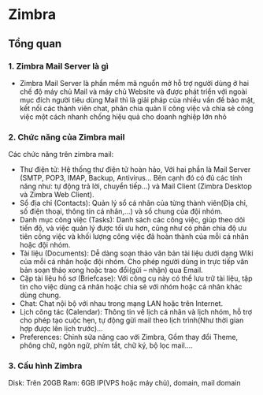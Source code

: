 # Zimbra 
## Tổng quan
### 1. Zimbra Mail Server là gì
- Zimbra Mail Server là phần mềm mã nguồn mở hỗ trợ người dùng ở hai chế độ máy chủ Mail và máy chủ Website và được phát triển với ngoài mục đích người tiêu dùng Mail thì là giải pháp của nhiều vấn đề bảo mật, kết nối các thành viên chat, phân chia quản lí công việc và chia sẻ công việc một cách nhanh chống hiệu quả cho doanh nghiệp lớn nhỏ
### 2. Chức năng của Zimbra mail
Các chức năng trên zimbra mail:

- Thư điện tử: Hệ thống thư điện tử hoàn hảo, Với hai phần là Mail Server (SMTP, POP3, IMAP, Backup, Antivirus… Bên cạnh đó có đủ các tính năng như: tự động trả lời, chuyển tiếp…) và Mail Client (Zimbra Desktop và Zimbra Web Client).
- Sổ địa chỉ (Contacts): Quản lý sổ cá nhân của từng thành viên(Địa chỉ, số điện thoại, thông tin cá nhân,…) và sổ chung của đội nhóm.
- Danh mục công việc (Tasks): Danh sách các công việc, giúp theo dõi tiến độ, và việc quản lý được tối ưu hơn, cũng như có phân chia độ ưu tiên công việc và khối lượng công việc đã hoàn thành của mỗi cá nhân hoặc đội nhóm.
- Tài liệu (Documents): Dễ dàng soạn thảo văn bản tài liệu dưới dạng Wiki của mỗi cá nhân hoặc đội nhóm. Cho phép người dùng in trực tiếp văn bản soạn thảo xong hoặc trao đổi(gửi – nhận) qua Email.
- Cặp tài liệu hồ sơ (Briefcase): Với công cụ này có thể lưu trữ tài liệu, tập tin cho việc dùng cá nhân hoặc chia sẻ với nhóm hoặc cá nhân khác dùng chung.
- Chat: Chat nội bộ với nhau trong mạng LAN hoặc trên Internet.
- Lịch công tác (Calendar): Thông tin về lịch cá nhân và lịch nhóm, hỗ trợ cho phép tạo cuộc hẹn, tự động gửi mail theo lịch trình(Như thời gian hợp được lên lịch trước)…
- Preferences: Chỉnh sửa nâng cao với Zimbra, Gồm thay đổi Theme, phông chữ, ngôn ngữ, phím tắt, chữ ký, bộ lọc mail….

### 3. Cấu hình Zimbra
Disk: Trên 20GB Ram: 6GB IP(VPS hoặc máy chủ), domain, mail domain




